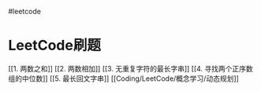 #leetcode
# LeetCode刷题

[[1. 两数之和]]
[[2. 两数相加]]
[[3. 无重复字符的最长字串]]
[[4. 寻找两个正序数组的中位数]]
[[5. 最长回文字串]]
[[Coding/LeetCode/概念学习/动态规划]]
